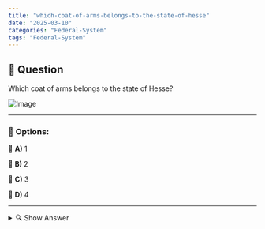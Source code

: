 ```yaml
---
title: "which-coat-of-arms-belongs-to-the-state-of-hesse"
date: "2025-03-10"
categories: "Federal-System"
tags: "Federal-System"
---
```


## 📌 **Question**

Which coat of arms belongs to the state of Hesse?

![Image](https://www.einbuergerungstest-online.de/img/fragen/361.png)

---

### 📝 **Options:**

🔘 **A)** 1

🔘 **B)** 2

🔘 **C)** 3

🔘 **D)** 4

---

<details>
  <summary>🔍 Show Answer</summary>

  <p>
💡  <b>Correct Answer:</b>  a
  </p>
  <p>
    📖<b>Explanation:</b>
    Hesse is a state in Germany with its own historical and cultural identity, which is reflected in the official coat of arms. The Hessian coat of arms contains specific symbols and colours that are characteristic of the region and represent its history. The question is about identifying the correct coat of arms from the given options in order to test the understanding of Hessian symbolism.
  </p>
</details>

